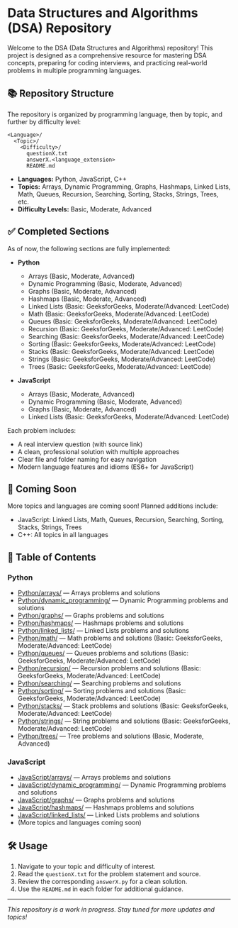 # Data Structures and Algorithms (DSA) Repository

Welcome to the DSA (Data Structures and Algorithms) repository! This project is designed as a comprehensive resource for mastering DSA concepts, preparing for coding interviews, and practicing real-world problems in multiple programming languages.

## 📚 Repository Structure

The repository is organized by programming language, then by topic, and further by difficulty level:

```
<Language>/
  <Topic>/
    <Difficulty>/
      questionX.txt
      answerX.<language_extension>
      README.md
```

- **Languages:** Python, JavaScript, C++ 
- **Topics:** Arrays, Dynamic Programming, Graphs, Hashmaps, Linked Lists, Math, Queues, Recursion, Searching, Sorting, Stacks, Strings, Trees, etc.
- **Difficulty Levels:** Basic, Moderate, Advanced

## ✅ Completed Sections

As of now, the following sections are fully implemented:

- **Python**
  - Arrays (Basic, Moderate, Advanced)
  - Dynamic Programming (Basic, Moderate, Advanced)
  - Graphs (Basic, Moderate, Advanced)
  - Hashmaps (Basic, Moderate, Advanced)
  - Linked Lists (Basic: GeeksforGeeks, Moderate/Advanced: LeetCode)
  - Math (Basic: GeeksforGeeks, Moderate/Advanced: LeetCode)
  - Queues (Basic: GeeksforGeeks, Moderate/Advanced: LeetCode)
  - Recursion (Basic: GeeksforGeeks, Moderate/Advanced: LeetCode)
  - Searching (Basic: GeeksforGeeks, Moderate/Advanced: LeetCode)
  - Sorting (Basic: GeeksforGeeks, Moderate/Advanced: LeetCode)
  - Stacks (Basic: GeeksforGeeks, Moderate/Advanced: LeetCode)
  - Strings (Basic: GeeksforGeeks, Moderate/Advanced: LeetCode)
  - Trees (Basic: GeeksforGeeks, Moderate/Advanced: LeetCode)

- **JavaScript**
  - Arrays (Basic, Moderate, Advanced)
  - Dynamic Programming (Basic, Moderate, Advanced)
  - Graphs (Basic, Moderate, Advanced)
  - Linked Lists (Basic: GeeksforGeeks, Moderate/Advanced: LeetCode)

Each problem includes:
- A real interview question (with source link)
- A clean, professional solution with multiple approaches
- Clear file and folder naming for easy navigation
- Modern language features and idioms (ES6+ for JavaScript)

## 🚧 Coming Soon

More topics and languages are coming soon! Planned additions include:

- JavaScript: Linked Lists, Math, Queues, Recursion, Searching, Sorting, Stacks, Strings, Trees
- C++: All topics in all languages

## 📂 Table of Contents

### Python
- [Python/arrays/](Python/arrays/) — Arrays problems and solutions
- [Python/dynamic_programming/](Python/dynamic_programming/) — Dynamic Programming problems and solutions
- [Python/graphs/](Python/graphs/) — Graphs problems and solutions
- [Python/hashmaps/](Python/hashmaps/) — Hashmaps problems and solutions
- [Python/linked_lists/](Python/linked_lists/) — Linked Lists problems and solutions
- [Python/math/](Python/math/) — Math problems and solutions (Basic: GeeksforGeeks, Moderate/Advanced: LeetCode)
- [Python/queues/](Python/queues/) — Queues problems and solutions (Basic: GeeksforGeeks, Moderate/Advanced: LeetCode)
- [Python/recursion/](Python/recursion/) — Recursion problems and solutions (Basic: GeeksforGeeks, Moderate/Advanced: LeetCode)
- [Python/searching/](Python/searching/) — Searching problems and solutions
- [Python/sorting/](Python/sorting/) — Sorting problems and solutions (Basic: GeeksforGeeks, Moderate/Advanced: LeetCode)
- [Python/stacks/](Python/stacks/) — Stack problems and solutions (Basic: GeeksforGeeks, Moderate/Advanced: LeetCode)
- [Python/strings/](Python/strings/) — String problems and solutions (Basic: GeeksforGeeks, Moderate/Advanced: LeetCode)
- [Python/trees/](Python/trees/) — Tree problems and solutions (Basic, Moderate, Advanced)



### JavaScript
- [JavaScript/arrays/](JavaScript/arrays/) — Arrays problems and solutions
- [JavaScript/dynamic_programming/](JavaScript/dynamic_programming/) — Dynamic Programming problems and solutions
- [JavaScript/graphs/](JavaScript/graphs/) — Graphs problems and solutions
- [JavaScript/hashmaps/](JavaScript/hashmaps/) — Hashmaps problems and solutions
- [JavaScript/linked_lists/](JavaScript/linked_lists/) — Linked Lists problems and solutions
- (More topics and languages coming soon)

## 🛠️ Usage

1. Navigate to your topic and difficulty of interest.
2. Read the `questionX.txt` for the problem statement and source.
3. Review the corresponding `answerX.py` for a clean solution.
4. Use the `README.md` in each folder for additional guidance.

---

*This repository is a work in progress. Stay tuned for more updates and topics!* 
